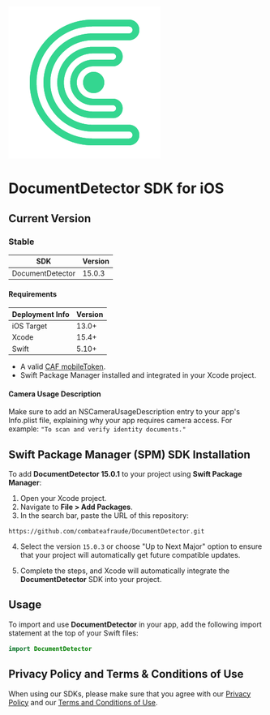 ![Caf](https://github.com/combateafraude/iOS/raw/main/images/caf_icon.png)

# DocumentDetector SDK for iOS

## Current Version

### Stable

| SDK            | Version |
| -------------- |---------|
| DocumentDetector   | 15.0.3  |

#### Requirements

| Deployment Info | Version       |
| --------------- | ------------- |
| iOS Target      | 13.0+         |
| Xcode           | 15.4+         |
| Swift           | 5.10+         |

- A valid [CAF mobileToken](https://docs.caf.io/sdks/access-token).
- Swift Package Manager installed and integrated in your Xcode project.

#### Camera Usage Description

Make sure to add an NSCameraUsageDescription entry to your app's Info.plist file, explaining why your app requires camera access. For example: `"To scan and verify identity documents."`

## Swift Package Manager (SPM) SDK Installation

To add **DocumentDetector 15.0.1** to your project using **Swift Package Manager**:

1. Open your Xcode project.
2. Navigate to **File > Add Packages**.
3. In the search bar, paste the URL of this repository:
```console
https://github.com/combateafraude/DocumentDetector.git
```

4. Select the version `15.0.3` or choose "Up to Next Major" option to ensure that your project will automatically get future compatible updates.

5. Complete the steps, and Xcode will automatically integrate the **DocumentDetector** SDK into your project.

## Usage

To import and use **DocumentDetector** in your app, add the following import statement at the top of your Swift files:

```swift
import DocumentDetector
```

## Privacy Policy and Terms & Conditions of Use

When using our SDKs, please make sure that you agree with our [Privacy Policy](https://en.caf.io/politicas/politicas-de-privacidade) and our [Terms and Conditions of Use](https://en.caf.io/politicas/termos-e-condicoes-de-uso).


